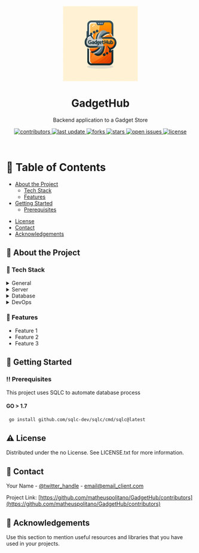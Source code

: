 <!--
Hey, thanks for using the awesome-readme-template template.  
If you have any enhancements, then fork this project and create a pull request 
or just open an issue with the label "enhancement".

Don't forget to give this project a star for additional support ;)
Maybe you can mention me or this repo in the acknowledgements too
-->
<div align="center">

  <img src="assets/logo.png" alt="logo" width="200" height="auto" />
  <h1>GadgetHub</h1>
  
  <p>
    Backend application to a Gadget Store
  </p>
  
  
<!-- Badges -->
<p>
  <a href="https://github.com/matheuspolitano/GadgetHub/contributors">
    <img src="https://img.shields.io/github/contributors/matheuspolitano/GadgetHub" alt="contributors" />
  </a>
  <a href="">
    <img src="https://img.shields.io/github/last-commit/matheuspolitano/GadgetHub" alt="last update" />
  </a>
  <a href="https://github.com/matheuspolitano/GadgetHub/contributors/network/members">
    <img src="https://img.shields.io/github/forks/matheuspolitano/GadgetHub" alt="forks" />
  </a>
  <a href="https://github.com/matheuspolitano/GadgetHub/contributors/stargazers">
    <img src="https://img.shields.io/github/stars/matheuspolitano/GadgetHub" alt="stars" />
  </a>
  <a href="https://github.com/matheuspolitano/GadgetHub/contributors/issues/">
    <img src="https://img.shields.io/github/issues/matheuspolitano/GadgetHub" alt="open issues" />
  </a>
  <a href="https://github.com/matheuspolitano/GadgetHub/contributors/blob/master/LICENSE">
    <img src="https://img.shields.io/github/license/matheuspolitano/GadgetHub/contributors.svg" alt="license" />
  </a>
</p>
   

</div>

<br />

<!-- Table of Contents -->
# :notebook_with_decorative_cover: Table of Contents

- [About the Project](#star2-about-the-project)
  * [Tech Stack](#space_invader-tech-stack)
  * [Features](#dart-features)
- [Getting Started](#toolbox-getting-started)
  * [Prerequisites](#bangbang-prerequisites)
  <!-- * [Installation](#gear-installation)
  * [Running Tests](#test_tube-running-tests) -->
  <!-- * [Run Locally](#running-run-locally)
  * [Deployment](#triangular_flag_on_post-deployment) -->
<!-- - [Usage](#eyes-usage)
- [Roadmap](#compass-roadmap)
- [Contributing](#wave-contributing)
  * [Code of Conduct](#scroll-code-of-conduct) -->
<!-- - [FAQ](#grey_question-faq) -->
- [License](#warning-license)
- [Contact](#handshake-contact)
- [Acknowledgements](#gem-acknowledgements)

  

<!-- About the Project -->
## :star2: About the Project





<!-- TechStack -->
### :space_invader: Tech Stack


<details>
  <summary>General</summary>
  <ul>
    <li><a href="https://sqlc.dev/">SQLC</a></li>
     <li><a href="https://github.com/golang-migrate/migrate">GO-Migration</a></li>
  </ul>
</details>
<details>
  <summary>Server</summary>
  <ul>
    <li><a href="https://go.dev/">Golang</a></li>
  </ul>
</details>

<details>
<summary>Database</summary>
  <ul>
    <li><a href="https://www.postgresql.org/">PostgreSQL</a></li>
  </ul>
</details>

<details>
<summary>DevOps</summary>
  <ul>
    <li><a href="https://www.docker.com/">Docker</a></li>
  </ul>
</details>

<!-- Features -->
### :dart: Features

- Feature 1
- Feature 2
- Feature 3



<!-- Getting Started -->
## 	:toolbox: Getting Started

<!-- Prerequisites -->
### :bangbang: Prerequisites

This project uses SQLC to automate database process

#### GO > 1.7
```bash
 go install github.com/sqlc-dev/sqlc/cmd/sqlc@latest
```

<!-- Installation -->
<!-- ### :gear: Installation


```bash
  yarn install my-project
  cd my-project
```
    -->
<!-- Running Tests -->
<!-- ### :test_tube: Running Tests

To run tests, run the following command

```bash
  make run test
``` -->

<!-- Run Locally -->
<!-- ### :running: Run Locally

Clone the project

```bash
  git clone https://github.com/matheuspolitano/GadgetHub.git
```

Go to the project directory

```bash
  cd GadgetHub
``` -->




<!-- Deployment -->
<!-- ### :triangular_flag_on_post: Deployment

To deploy this project run

```bash
  yarn deploy
``` -->


<!-- Usage -->
<!-- ## :eyes: Usage

Use this space to tell a little more about your project and how it can be used. Show additional screenshots, code samples, demos or link to other resources. -->


<!-- ```javascript
import Component from 'my-project'

function App() {
  return <Component />
}
``` -->

<!-- Roadmap -->
<!-- ## :compass: Roadmap

* [x] Todo 1
* [ ] Todo 2 -->


<!-- Contributing -->
<!-- ## :wave: Contributing

<a href="https://github.com/matheuspolitano/matheuspolitano/GadgetHub/contributors">
  <img src="https://contrib.rocks/image?repo=matheuspolitano/GadgetHub/contributors" />
</a>


Contributions are always welcome!

See `contributing.md` for ways to get started. -->


<!-- Code of Conduct -->
<!-- ### :scroll: Code of Conduct

Please read the [Code of Conduct](https://github.com/matheuspolitano/GadgetHub/contributors/blob/master/CODE_OF_CONDUCT.md) -->

<!-- FAQ -->
<!-- ## :grey_question: FAQ

- Question 1

  + Answer 1

- Question 2

  + Answer 2 -->


<!-- License -->
## :warning: License

Distributed under the no License. See LICENSE.txt for more information.


<!-- Contact -->
## :handshake: Contact

Your Name - [@twitter_handle](https://twitter.com/twitter_handle) - email@email_client.com

Project Link: [https://github.com/matheuspolitano/GadgetHub/contributors](https://github.com/matheuspolitano/GadgetHub/contributors)


<!-- Acknowledgments -->
## :gem: Acknowledgements

Use this section to mention useful resources and libraries that you have used in your projects.

 <!-- - [Shields.io](https://shields.io/)
 - [Awesome README](https://github.com/matiassingers/awesome-readme)
 - [Emoji Cheat Sheet](https://github.com/ikatyang/emoji-cheat-sheet/blob/master/README.md#travel--places)
 - [Readme Template](https://github.com/othneildrew/Best-README-Template)
 -->
